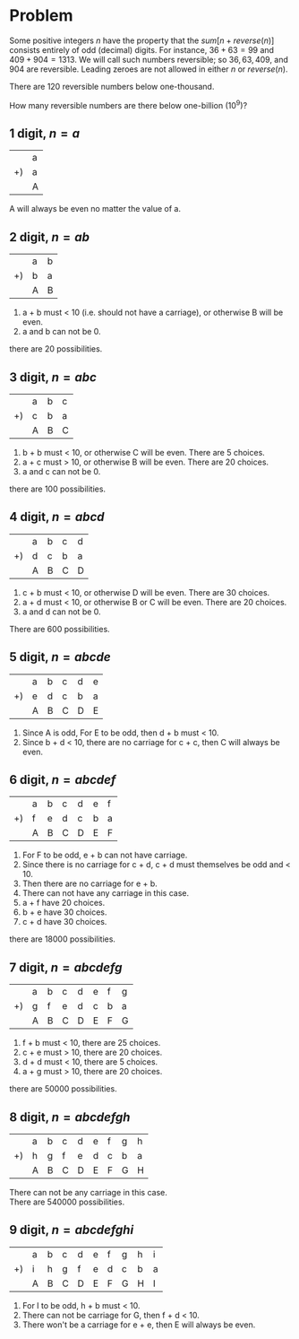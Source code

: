 # Problem

Some positive integers $n$ have the property that the $sum [ n + reverse(n) ]$ consists entirely of odd (decimal) digits. For instance, $36 + 63 = 99$ and $409 + 904 = 1313$. We will call such numbers reversible; so $36, 63, 409$, and $904$ are reversible. Leading zeroes are not allowed in either $n$ or $reverse(n)$.

There are $120$ reversible numbers below one-thousand.

How many reversible numbers are there below one-billion ($10^9$)?

## 1 digit, $n = a$

|     |     |
| --- | --- |
|     | a   |
|+)   | a   |
|     | A   |

A will always be even no matter the value of a.

## 2 digit, $n = ab$

|       |       |       |
|---    |---    |---    |
|       | a     | b     |
|+)     | b     | a     |
|       | A     | B     |

1. a + b must < 10 (i.e. should not have a carriage), or otherwise B will be even.
2. a and b can not be 0.

there are 20 possibilities.

## 3 digit, $n = abc$

|       |       |       |       |
|---    |---    |---    |---    |
|       | a     | b     | c     |
|+)     | c     | b     | a     |
|       | A     | B     | C     |

1. b + b must < 10, or otherwise C will be even. There are 5 choices.
2. a + c must > 10, or otherwise B will be even. There are 20 choices.
3. a and c can not be 0.

there are 100 possibilities.

## 4 digit, $n = abcd$

|       |       |       |       |       |
|---    |---    |---    |---    |---    |
|       | a     | b     | c     | d     |
|+)     | d     | c     | b     | a     |
|       | A     | B     | C     | D     |

1. c + b must < 10, or otherwise D will be even. There are 30 choices.
2. a + d must < 10, or otherwise B or C will be even. There are 20 choices.
3. a and d can not be 0.

There are 600 possibilities.

## 5 digit, $n = abcde$

|       |       |       |       |       |       |
|---    |---    |---    |---    |---    |---    |
|       | a     | b     | c     | d     | e     |
|+)     | e     | d     | c     | b     | a     |
|       | A     | B     | C     | D     | E     |

1. Since A is odd, For E to be odd, then d + b must < 10.
2. Since b + d < 10, there are no carriage for c + c, then C will always be even.

## 6 digit, $n = abcdef$

|       |       |       |       |       |       |       |
|---    |---    |---    |---    |---    |---    |---    |
|       | a     | b     | c     | d     | e     | f     |
|+)     | f     | e     | d     | c     | b     | a     |
|       | A     | B     | C     | D     | E     | F     |

1. For F to be odd, e + b can not have carriage.
2. Since there is no carriage for c + d, c + d must themselves be odd and < 10.
3. Then there are no carriage for e + b.
4. There can not have any carriage in this case.
5. a + f have 20 choices.
6. b + e have 30 choices.
7. c + d have 30 choices.

there are 18000 possibilities.

## 7 digit, $n = abcdefg$

|       |       |       |       |       |       |       |       |
|---    |---    |---    |---    |---    |---    |---    |---    |
|       | a     | b     | c     | d     | e     | f     | g     |
|+)     | g     | f     | e     | d     | c     | b     | a     |
|       | A     | B     | C     | D     | E     | F     | G     |

1. f + b must < 10, there are 25 choices.
2. c + e must > 10, there are 20 choices.
3. d + d must < 10, there are 5 choices.
4. a + g must > 10, there are 20 choices.

there are 50000 possibilities.

## 8 digit, $n = abcdefgh$

|       |       |       |       |       |       |       |       |       |
|---    |---    |---    |---    |---    |---    |---    |---    |---    |
|       | a     | b     | c     | d     | e     | f     | g     | h     |
|+)     | h     | g     | f     | e     | d     | c     | b     | a     |
|       | A     | B     | C     | D     | E     | F     | G     | H     |

There can not be any carriage in this case.  
There are 540000 possibilities.

## 9 digit, $n = abcdefghi$

|       |       |       |       |       |       |       |       |       |       |
|---    |---    |---    |---    |---    |---    |---    |---    |---    |---    |
|       | a     | b     | c     | d     | e     | f     | g     | h     | i     |
|+)     | i     | h     | g     | f     | e     | d     | c     | b     | a     |
|       | A     | B     | C     | D     | E     | F     | G     | H     | I     |

1. For I to be odd, h + b must < 10.
2. There can not be carriage for G, then f + d < 10.
3. There won't be a carriage for e + e, then E will always be even.
